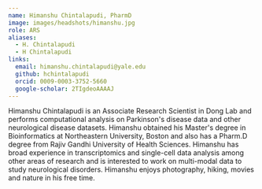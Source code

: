 ```yaml
---
name: Himanshu Chintalapudi, PharmD
image: images/headshots/himanshu.jpg
role: ARS
aliases:
  - H. Chintalapudi
  - H Chintalapudi
links:
  email: himanshu.chintalapudi@yale.edu
  github: hchintalapudi
  orcid: 0009-0003-3752-5660
  google-scholar: 2TIgdeoAAAAJ
---
```


Himanshu Chintalapudi is an Associate Research Scientist in Dong Lab and performs computational analysis on Parkinson's disease data and other neurological disease datasets. Himanshu obtained his Master's degree in Bioinformatics at Northeastern University, Boston and also has a Pharm.D degree from Rajiv Gandhi University of Health Sciences. Himanshu has broad experience in transcriptomics and single-cell data analysis among other areas of research and is interested to work on multi-modal data to study neurological disorders. Himanshu enjoys photography, hiking, movies and nature in his free time.


















